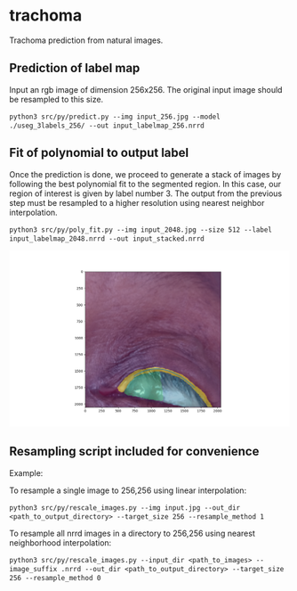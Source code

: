 # trachoma
Trachoma prediction from natural images.

## Prediction of label map

Input an rgb image of dimension 256x256. The original input image should be resampled to this size.


```
python3 src/py/predict.py --img input_256.jpg --model ./useg_3labels_256/ --out input_labelmap_256.nrrd
```

## Fit of polynomial to output label

Once the prediction is done, we proceed to generate a stack of images by following the best polynomial fit to the segmented region.
In this case, our region of interest is given by label number 3.
The output from the previous step must be resampled to a higher resolution using nearest neighbor interpolation.


```
python3 src/py/poly_fit.py --img input_2048.jpg --size 512 --label input_labelmap_2048.nrrd --out input_stacked.nrrd
```

![Poly fit](./doc/poly_fit.png)

## Resampling script included for convenience

Example:

To resample a single image to 256,256 using linear interpolation:
```
python3 src/py/rescale_images.py --img input.jpg --out_dir <path_to_output_directory> --target_size 256 --resample_method 1
```

To resample all nrrd images in a directory to 256,256 using nearest neighborhood interpolation:
```
python3 src/py/rescale_images.py --input_dir <path_to_images> --image_suffix .nrrd --out_dir <path_to_output_directory> --target_size 256 --resample_method 0
```
